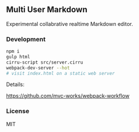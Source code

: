 
Multi User Markdown
----

Experimental collabrative realtime Markdown editor.

### Development

```bash
npm i
gulp html
cirru-script src/server.cirru
webpack-dev-server --hot
# visit index.html on a static web server
```

Details:

https://github.com/mvc-works/webpack-workflow

### License

MIT
